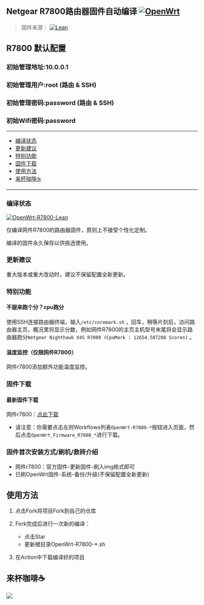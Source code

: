 ## Netgear R7800路由器固件自动编译 [![OpenWrt](https://img.shields.io/badge/for-OpenWrt-blue.svg?style=for-the-badge&logo=appveyor)](https://github.com/openwrt/openwrt)
>固件来源：
[![Lean](https://img.shields.io/badge/Form-Lean-brightgreen.svg?style=flat&logo=appveyor)](https://github.com/coolsnowwolf/lede)

## R7800 默认配置
### 初始管理地址:10.0.0.1
### 初始管理用户:root       (路由 & SSH)
### 初始管理密码:password   (路由 & SSH)
### 初始Wifi密码:password
--------------
* [编译状态](#编译状态)
* [更新建议](#更新建议)
* [特别功能](#特别功能)
* [固件下载](#固件下载)
* [使用方法](#使用方法)
* [来杯咖啡☕](#来杯咖啡☕)
--------------

### 编译状态
[![OpenWrt-R7800-Lean](https://github.com/ClayMoreBoy/OpenWrt-Actions-R7800/workflows/OpenWrt-R7800-Lean/badge.svg)](https://github.com/ClayMoreBoy/OpenWrt-Actions-R7800/actions?query=workflow%3AOpenWrt-R7800-Lean)

仅编译网件R7800的路由器固件，原则上不接受个性化定制。

编译的固件永久保存以供挑选使用。

### 更新建议
重大版本或重大改动时，建议不保留配置全新更新。

### 特别功能

#### 不服来跑个分？cpu跑分
使用SSH连接路由器终端，输入`/etc/coremark.sh` ，回车，稍等片刻后，访问路由器主页，概况里将显示分数，例如网件R7800的主页主机型号末尾将会显示路由器跑分` Netgear Nighthawk X4S R7800 (CpuMark : 12654.587288 Scores) ` 。

#### 温度监控（仅限网件R7800）
网件r7800添加额外功能温度监控。

### 固件下载
#### 最新固件下载
网件r7800：[点此下载](https://github.com/ClayMoreBoy/OpenWrt-Actions-R7800/actions)

- 请注意：你需要点击左则Workflows列表`OpenWrt-R7800-*`按钮进入页面，然后点击`OpenWrt_Firmware_R7800_*`进行下载。


### 固件首次安装方式/刷机/救砖介绍
- 网件r7800：官方固件-更新固件-刷入img格式即可
- 已刷OpenWrt固件-系统-备份/升级(不保留配置全新更新)

## 使用方法

1. 点击Fork将项目Fork到自己的仓库

2. Fork完成后进行一次新的编译：
    - 点击Star  
    - 更新根目录OpenWrt-R7800-*.sh  

3. 在Action中下载编译好的项目

## 来杯咖啡☕

![](https://raw.githubusercontent.com/ClayMoreBoy/OpenWrt-Actions-R7800/master/Sponsor.png)
